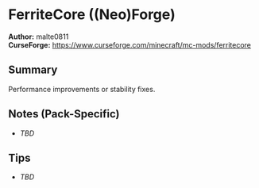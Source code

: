 # FerriteCore ((Neo)Forge)

**Author:** malte0811  
**CurseForge:** https://www.curseforge.com/minecraft/mc-mods/ferritecore

## Summary
Performance improvements or stability fixes.

## Notes (Pack-Specific)
- _TBD_

## Tips
- _TBD_

